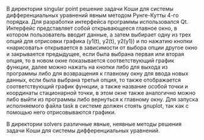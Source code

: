 В директории singular point решение задачи Коши для системы дифференциальных уравнений явным методом Рунге-Кутты 4-го порядка. Для разработки интерфейса программы использовался Qt. Интерфейс представляет собой открывающееся главное окно, в котором пользователь вводит данные, а затем выбирает одну из трех опций для отрисовки графика (y1(t), y2(t), y2(y1)) и по нажатию кнопки «нарисовать» открывается в зависимости от выбора опции другое окно  и закрывается предыдущее, если была выбрана первая или вторая опция, то в новом окне показывается соответствующий график функции, далее можно нажать на кнопки либо для выхода из программы либо для возвращения к главному окну для ввода новых данных, если была выбрана третья опция, то также отображается соответствующий график функции, а также название особой точки и координаты стационарной точки, в этом окне также аналогично можно либо выйти из программы либо вернуться к главному окну. Для запуска исполняемого файла task в системе должен стоять gnuplot, так как с помощью него отрисовываются графики.

В директории solvers различные явные, неявные методы решения задачи Коши для системы дифференциальных уравнений.
